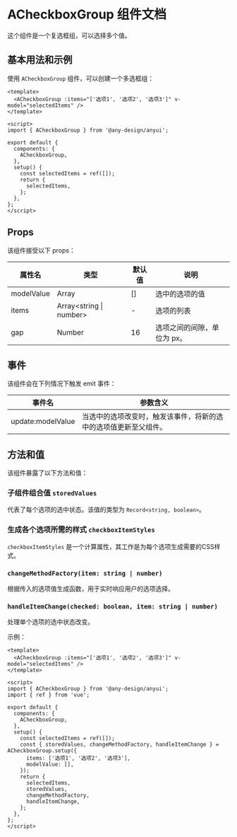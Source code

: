 # ACheckboxGroup 组件文档

这个组件是一个复选框组，可以选择多个值。

## 基本用法和示例

使用 `ACheckboxGroup` 组件，可以创建一个多选框组：

```vue
<template>
  <ACheckboxGroup :items="['选项1', '选项2', '选项3']" v-model="selectedItems" />
</template>

<script>
import { ACheckboxGroup } from '@any-design/anyui';

export default {
  components: {
    ACheckboxGroup,
  },
  setup() {
    const selectedItems = ref([]);
    return {
      selectedItems,
    };
  },
};
</script>
```

## Props

该组件接受以下 props：

| 属性名   | 类型                  | 默认值  | 说明                         |
| -------- | --------------------- | ------- | ---------------------------- |
| modelValue | Array | [] | 选中的选项的值 |
| items    | Array\<string \| number\> | - | 选项的列表 |
| gap      | Number                | 16      | 选项之间的间隙，单位为 px。 |

## 事件

该组件会在下列情况下触发 emit 事件：

| 事件名           | 参数含义                                                 |
| ---------------- | -------------------------------------------------------- |
| update:modelValue | 当选中的选项改变时，触发该事件，将新的选中的选项值更新至父组件。 |


## 方法和值

该组件暴露了以下方法和值：

### 子组件组合值 `storedValues`

代表了每个选项的选中状态。该值的类型为 `Record<string, boolean>`。

### 生成各个选项所需的样式 `checkboxItemStyles`

`checkboxItemStyles` 是一个计算属性，其工作是为每个选项生成需要的CSS样式。

### `changeMethodFactory(item: string | number)`

根据传入的选项值生成函数，用于实时响应用户的选项选择。

### `handleItemChange(checked: boolean, item: string | number)`

处理单个选项的选中状态改变。

示例：

```vue
<template>
  <ACheckboxGroup :items="['选项1', '选项2', '选项3']" v-model="selectedItems" />
</template>

<script>
import { ACheckboxGroup } from '@any-design/anyui';
import { ref } from 'vue';

export default {
  components: {
    ACheckboxGroup,
  },
  setup() {
    const selectedItems = ref([]);
    const { storedValues, changeMethodFactory, handleItemChange } = ACheckboxGroup.setup({
      items: ['选项1', '选项2', '选项3'],
      modelValue: [],
    });
    return {
      selectedItems,
      storedValues,
      changeMethodFactory,
      handleItemChange,
    };
  },
};
</script>
```